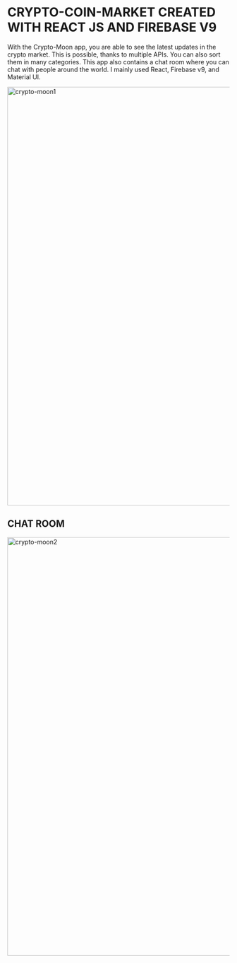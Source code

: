 # CRYPTO-COIN-MARKET CREATED WITH REACT JS AND FIREBASE V9

With the Crypto-Moon app, you are able to see the latest updates in the crypto market. This is possible, thanks to multiple APIs. You can also sort them in many categories. This app also contains a chat room where you can chat with people around the world. I mainly used React, Firebase v9, and Material UI.

<img width="947" alt="crypto-moon1" src="https://github.com/3nsar/crypto-moon/assets/84131267/d046b291-d286-47cb-96f4-5dbe8734ee78">

## CHAT ROOM

<img width="947" alt="crypto-moon2" src="https://github.com/3nsar/crypto-moon/assets/84131267/2e195641-2cb6-4565-b123-c16a01b28f67">